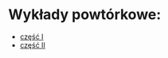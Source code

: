 # Wykłady powtórkowe:

  * [część I](http://tomaszgolan.github.io/reveal_talks/html/js-python_w13.html)
  * [część II](http://tomaszgolan.github.io/reveal_talks/html/js-python_w14.html)
